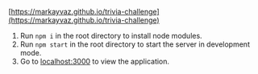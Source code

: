 [https://markayvaz.github.io/trivia-challenge](https://markayvaz.github.io/trivia-challenge)

1. Run `npm i` in the root directory to install node modules.
2. Run `npm start` in the root directory to start the server in development mode.
3. Go to [localhost:3000](http://localhost:3000/) to view the application.
